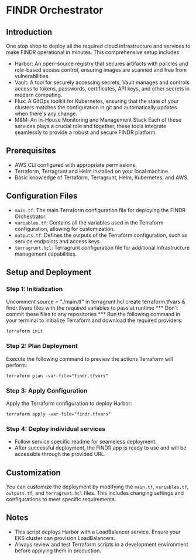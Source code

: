 # FINDR Orchestrator
## Introduction
One stop shop to deploy all the required cloud infrastructure and services to make FINDR operational in minutes. This comprehensive setup includes 
- Harbor: An open-source registry that secures artifacts with policies and role-based access control, ensuring images are scanned and free from vulnerabilities.
- Vault: A tool for securely accessing secrets, Vault manages and controls access to tokens, passwords, certificates, API keys, and other secrets in modern computing.
- Flux: A GitOps toolkit for Kubernetes, ensuring that the state of your clusters matches the configuration in git and automatically updates when there's any change.
- M&M: An In-House Monitoring and Management Stack
Each of these services plays a crucial role and together, these tools integrate seamlessly to provide a robust and secure FINDR platform.

## Prerequisites
- AWS CLI configured with appropriate permissions.
- Terraform, Terragrunt and Helm installed on your local machine.
- Basic knowledge of Terraform, Terragrunt, Helm, Kubernetes, and AWS.

## Configuration Files
- `main.tf`: The main Terraform configuration file for deploying the FINDR Orchestrator.
- `variables.tf`: Contains all the variables used in the Terraform configuration, allowing for customization.
- `outputs.tf`: Defines the outputs of the Terraform configuration, such as service endpoints and access keys.
- `terragrunt.hcl`: Terragrunt configuration file for additional infrastructure management capabilities.

## Setup and Deployment

### Step 1: Initialization
Uncomment source = "./main.tf" in terragrunt.hcl
create terraform.tfvars & findr.tfvars files with the required variables to pass at runtime
*** Don't commit these files to any repositories ***
Run the following command in your terminal to initialize Terraform and download the required providers:

```shell
terraform init
```

### Step 2: Plan Deployment
Execute the following command to preview the actions Terraform will perform:

```shell
terraform plan -var-file="findr.tfvars"
```

### Step 3: Apply Configuration
Apply the Terraform configuration to deploy Harbor:

```shell
terraform apply -var-file="findr.tfvars"
```

### Step 4: Deploy individual services
- Follow service specific readme for seameless deployment.
- After successful deployment, the FINDR app is ready to use and will be accessible through the provided URL.

## Customization
You can customize the deployment by modifying the `main.tf`, `variables.tf`, `outputs.tf`, and `terragrunt.hcl` files. This includes changing settings and configurations to meet specific requirements.

## Notes
- This script deploys Harbor with a LoadBalancer service. Ensure your EKS cluster can provision LoadBalancers.
- Always review and test Terraform scripts in a development environment before applying them in production.